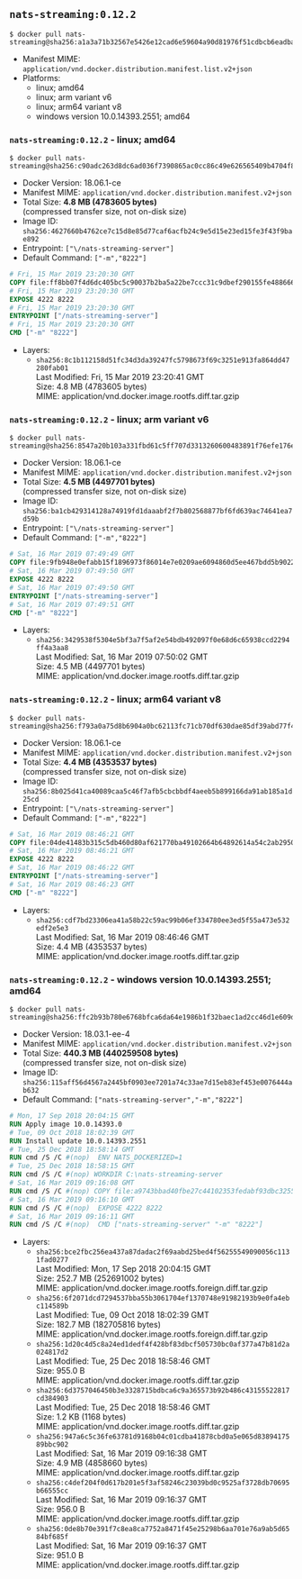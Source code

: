 ## `nats-streaming:0.12.2`

```console
$ docker pull nats-streaming@sha256:a1a3a71b32567e5426e12cad6e59604a90d81976f51cdbcb6eadbaeb2211ceca
```

-	Manifest MIME: `application/vnd.docker.distribution.manifest.list.v2+json`
-	Platforms:
	-	linux; amd64
	-	linux; arm variant v6
	-	linux; arm64 variant v8
	-	windows version 10.0.14393.2551; amd64

### `nats-streaming:0.12.2` - linux; amd64

```console
$ docker pull nats-streaming@sha256:c90adc263d8dc6ad036f7390865ac0cc86c49e626565409b4704f806b957bad3
```

-	Docker Version: 18.06.1-ce
-	Manifest MIME: `application/vnd.docker.distribution.manifest.v2+json`
-	Total Size: **4.8 MB (4783605 bytes)**  
	(compressed transfer size, not on-disk size)
-	Image ID: `sha256:4627660b4762ce7c15d8e85d77caf6acfb24c9e5d15e23ed15fe3f43f9bae892`
-	Entrypoint: `["\/nats-streaming-server"]`
-	Default Command: `["-m","8222"]`

```dockerfile
# Fri, 15 Mar 2019 23:20:30 GMT
COPY file:ff8bb07f4d6dc405bc5c90037b2ba5a22be7ccc31c9dbef290155fe488666c19 in /nats-streaming-server 
# Fri, 15 Mar 2019 23:20:30 GMT
EXPOSE 4222 8222
# Fri, 15 Mar 2019 23:20:30 GMT
ENTRYPOINT ["/nats-streaming-server"]
# Fri, 15 Mar 2019 23:20:30 GMT
CMD ["-m" "8222"]
```

-	Layers:
	-	`sha256:8c1b112158d51fc34d3da39247fc5798673f69c3251e913fa864dd47280fab01`  
		Last Modified: Fri, 15 Mar 2019 23:20:41 GMT  
		Size: 4.8 MB (4783605 bytes)  
		MIME: application/vnd.docker.image.rootfs.diff.tar.gzip

### `nats-streaming:0.12.2` - linux; arm variant v6

```console
$ docker pull nats-streaming@sha256:8547a20b103a331fbd61c5ff707d3313260600483891f76efe176eb05e18aeba
```

-	Docker Version: 18.06.1-ce
-	Manifest MIME: `application/vnd.docker.distribution.manifest.v2+json`
-	Total Size: **4.5 MB (4497701 bytes)**  
	(compressed transfer size, not on-disk size)
-	Image ID: `sha256:ba1cb429314128a74919fd1daaabf2f7b802568877bf6fd639ac74641ea7d59b`
-	Entrypoint: `["\/nats-streaming-server"]`
-	Default Command: `["-m","8222"]`

```dockerfile
# Sat, 16 Mar 2019 07:49:49 GMT
COPY file:9fb948e0efabb15f1896973f86014e7e0209ae6094860d5ee467bdd5b9022b46 in /nats-streaming-server 
# Sat, 16 Mar 2019 07:49:50 GMT
EXPOSE 4222 8222
# Sat, 16 Mar 2019 07:49:50 GMT
ENTRYPOINT ["/nats-streaming-server"]
# Sat, 16 Mar 2019 07:49:51 GMT
CMD ["-m" "8222"]
```

-	Layers:
	-	`sha256:3429538f5304e5bf3a7f5af2e54bdb492097f0e68d6c65938ccd2294ff4a3aa8`  
		Last Modified: Sat, 16 Mar 2019 07:50:02 GMT  
		Size: 4.5 MB (4497701 bytes)  
		MIME: application/vnd.docker.image.rootfs.diff.tar.gzip

### `nats-streaming:0.12.2` - linux; arm64 variant v8

```console
$ docker pull nats-streaming@sha256:f793a0a75d8b6904a0bc62113fc71cb70df630dae85df39abd77f430afdc89eb
```

-	Docker Version: 18.06.1-ce
-	Manifest MIME: `application/vnd.docker.distribution.manifest.v2+json`
-	Total Size: **4.4 MB (4353537 bytes)**  
	(compressed transfer size, not on-disk size)
-	Image ID: `sha256:8b025d41ca40089caa5c46f7afb5cbcbbdf4aeeb5b899166da91ab185a1d25cd`
-	Entrypoint: `["\/nats-streaming-server"]`
-	Default Command: `["-m","8222"]`

```dockerfile
# Sat, 16 Mar 2019 08:46:21 GMT
COPY file:04de41483b315c5db460d80af621770ba49102664b64892614a54c2ab2950c92 in /nats-streaming-server 
# Sat, 16 Mar 2019 08:46:21 GMT
EXPOSE 4222 8222
# Sat, 16 Mar 2019 08:46:22 GMT
ENTRYPOINT ["/nats-streaming-server"]
# Sat, 16 Mar 2019 08:46:23 GMT
CMD ["-m" "8222"]
```

-	Layers:
	-	`sha256:cdf7bd23306ea41a58b22c59ac99b06ef334780ee3ed5f55a473e532edf2e5e3`  
		Last Modified: Sat, 16 Mar 2019 08:46:46 GMT  
		Size: 4.4 MB (4353537 bytes)  
		MIME: application/vnd.docker.image.rootfs.diff.tar.gzip

### `nats-streaming:0.12.2` - windows version 10.0.14393.2551; amd64

```console
$ docker pull nats-streaming@sha256:ffc2b93b780e6768bfca6da64e1986b1f32baec1ad2cc46d1e609d9349c7c94e
```

-	Docker Version: 18.03.1-ee-4
-	Manifest MIME: `application/vnd.docker.distribution.manifest.v2+json`
-	Total Size: **440.3 MB (440259508 bytes)**  
	(compressed transfer size, not on-disk size)
-	Image ID: `sha256:115aff56d4567a2445bf0903ee7201a74c33ae7d15eb83ef453e0076444ab632`
-	Default Command: `["nats-streaming-server","-m","8222"]`

```dockerfile
# Mon, 17 Sep 2018 20:04:15 GMT
RUN Apply image 10.0.14393.0
# Tue, 09 Oct 2018 18:02:39 GMT
RUN Install update 10.0.14393.2551
# Tue, 25 Dec 2018 18:58:14 GMT
RUN cmd /S /C #(nop)  ENV NATS_DOCKERIZED=1
# Tue, 25 Dec 2018 18:58:15 GMT
RUN cmd /S /C #(nop) WORKDIR C:\nats-streaming-server
# Sat, 16 Mar 2019 09:16:08 GMT
RUN cmd /S /C #(nop) COPY file:a9743bbad40fbe27c44102353fedabf93dbc32557ec8cdcfc18e956394931431 in nats-streaming-server.exe 
# Sat, 16 Mar 2019 09:16:10 GMT
RUN cmd /S /C #(nop)  EXPOSE 4222 8222
# Sat, 16 Mar 2019 09:16:11 GMT
RUN cmd /S /C #(nop)  CMD ["nats-streaming-server" "-m" "8222"]
```

-	Layers:
	-	`sha256:bce2fbc256ea437a87dadac2f69aabd25bed4f56255549090056c1131fad0277`  
		Last Modified: Mon, 17 Sep 2018 20:04:15 GMT  
		Size: 252.7 MB (252691002 bytes)  
		MIME: application/vnd.docker.image.rootfs.foreign.diff.tar.gzip
	-	`sha256:6f2071dcd7294537bba55b3061704ef1370748e91982193b9e0fa4ebc114589b`  
		Last Modified: Tue, 09 Oct 2018 18:02:39 GMT  
		Size: 182.7 MB (182705816 bytes)  
		MIME: application/vnd.docker.image.rootfs.foreign.diff.tar.gzip
	-	`sha256:1d20c4d5c8a24ed1dedf4f428bf83dbcf505730bc0af377a47b81d2a024817d2`  
		Last Modified: Tue, 25 Dec 2018 18:58:46 GMT  
		Size: 955.0 B  
		MIME: application/vnd.docker.image.rootfs.diff.tar.gzip
	-	`sha256:6d3757046450b3e3328715bdbca6c9a365573b92b486c43155522817cd384903`  
		Last Modified: Tue, 25 Dec 2018 18:58:46 GMT  
		Size: 1.2 KB (1168 bytes)  
		MIME: application/vnd.docker.image.rootfs.diff.tar.gzip
	-	`sha256:947a6c5c36fe63781d9168b04c01cdba41878cbd0a5e065d8389417589bbc902`  
		Last Modified: Sat, 16 Mar 2019 09:16:38 GMT  
		Size: 4.9 MB (4858660 bytes)  
		MIME: application/vnd.docker.image.rootfs.diff.tar.gzip
	-	`sha256:c4def204f0d617b201e5f3af58246c23039bd0c9525af3728db70695b66555cc`  
		Last Modified: Sat, 16 Mar 2019 09:16:37 GMT  
		Size: 956.0 B  
		MIME: application/vnd.docker.image.rootfs.diff.tar.gzip
	-	`sha256:0de8b70e391f7c8ea8ca7752a8471f45e25298b6aa701e76a9ab5d6584bf685f`  
		Last Modified: Sat, 16 Mar 2019 09:16:37 GMT  
		Size: 951.0 B  
		MIME: application/vnd.docker.image.rootfs.diff.tar.gzip
